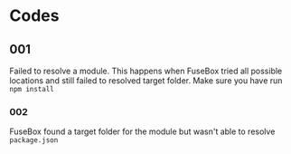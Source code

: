 # Codes

## 001

Failed to resolve a module. This happens when FuseBox tried all possible locations and still failed to resolved target
folder. Make sure you have run `npm install`

### 002

FuseBox found a target folder for the module but wasn't able to resolve `package.json`
